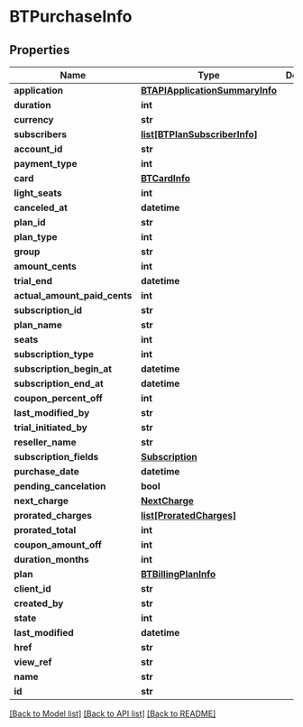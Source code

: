 # BTPurchaseInfo

## Properties
Name | Type | Description | Notes
------------ | ------------- | ------------- | -------------
**application** | [**BTAPIApplicationSummaryInfo**](BTAPIApplicationSummaryInfo.md) |  | [optional] 
**duration** | **int** |  | [optional] 
**currency** | **str** |  | [optional] 
**subscribers** | [**list[BTPlanSubscriberInfo]**](BTPlanSubscriberInfo.md) |  | [optional] 
**account_id** | **str** |  | [optional] 
**payment_type** | **int** |  | [optional] 
**card** | [**BTCardInfo**](BTCardInfo.md) |  | [optional] 
**light_seats** | **int** |  | [optional] 
**canceled_at** | **datetime** |  | [optional] 
**plan_id** | **str** |  | [optional] 
**plan_type** | **int** |  | [optional] 
**group** | **str** |  | [optional] 
**amount_cents** | **int** |  | [optional] 
**trial_end** | **datetime** |  | [optional] 
**actual_amount_paid_cents** | **int** |  | [optional] 
**subscription_id** | **str** |  | [optional] 
**plan_name** | **str** |  | [optional] 
**seats** | **int** |  | [optional] 
**subscription_type** | **int** |  | [optional] 
**subscription_begin_at** | **datetime** |  | [optional] 
**subscription_end_at** | **datetime** |  | [optional] 
**coupon_percent_off** | **int** |  | [optional] 
**last_modified_by** | **str** |  | [optional] 
**trial_initiated_by** | **str** |  | [optional] 
**reseller_name** | **str** |  | [optional] 
**subscription_fields** | [**Subscription**](Subscription.md) |  | [optional] 
**purchase_date** | **datetime** |  | [optional] 
**pending_cancelation** | **bool** |  | [optional] 
**next_charge** | [**NextCharge**](NextCharge.md) |  | [optional] 
**prorated_charges** | [**list[ProratedCharges]**](ProratedCharges.md) |  | [optional] 
**prorated_total** | **int** |  | [optional] 
**coupon_amount_off** | **int** |  | [optional] 
**duration_months** | **int** |  | [optional] 
**plan** | [**BTBillingPlanInfo**](BTBillingPlanInfo.md) |  | [optional] 
**client_id** | **str** |  | [optional] 
**created_by** | **str** |  | [optional] 
**state** | **int** |  | [optional] 
**last_modified** | **datetime** |  | [optional] 
**href** | **str** |  | [optional] 
**view_ref** | **str** |  | [optional] 
**name** | **str** |  | [optional] 
**id** | **str** |  | [optional] 

[[Back to Model list]](../README.md#documentation-for-models) [[Back to API list]](../README.md#documentation-for-api-endpoints) [[Back to README]](../README.md)


